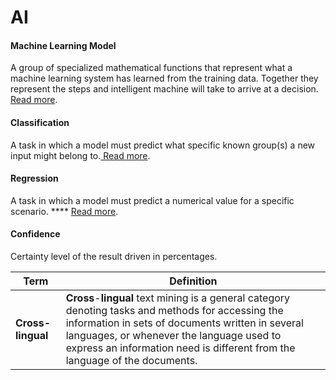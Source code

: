 # AI

#### Machine Learning Model

A group of specialized mathematical functions that represent what a machine learning system has learned from the training data. Together they represent the steps and intelligent machine will take to arrive at a decision. [Read more](https://docs.microsoft.com/azure/machine-learning/overview-what-is-azure-ml?WT.mc\_id=aiml-11552-ayyonet#what-is-machine-learning).

#### Classification

&#x20;A task in which a model must predict what specific known group(s) a new input might belong to.[ Read more](https://docs.microsoft.com/azure/machine-learning/algorithm-module-reference/multiclass-boosted-decision-tree?WT.mc\_id=aiml-11552-ayyonet).

#### Regression

&#x20;A task in which a model must predict a numerical value for a specific scenario. **** [Read more](https://docs.microsoft.com/azure/machine-learning/algorithm-module-reference/boosted-decision-tree-regression?WT.mc\_id=aiml-11552-ayyonet).

#### Confidence

&#x20;Certainty level of the result driven in percentages.

| Term              | Definition                                                                                                                                                                                                                                                                         |
| ----------------- | ---------------------------------------------------------------------------------------------------------------------------------------------------------------------------------------------------------------------------------------------------------------------------------- |
| **Cross-lingual** |  **Cross**-**lingual** text mining is a general category denoting tasks and methods for accessing the information in sets of documents written in several languages, or whenever the language used to express an information need is different from the language of the documents. |
